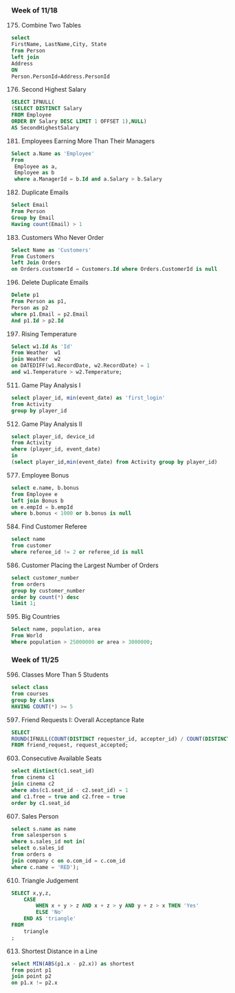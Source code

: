 <h3>Week of 11/18</h3>

175. Combine Two Tables
```sql
select
FirstName, LastName,City, State
from Person
left join
Address
ON
Person.PersonId=Address.PersonId
```

176. Second Highest Salary
```sql
SELECT IFNULL(
(SELECT DISTINCT Salary 
FROM Employee 
ORDER BY Salary DESC LIMIT 1 OFFSET 1),NULL) 
AS SecondHighestSalary
```

181. Employees Earning More Than Their Managers
```sql
Select a.Name as 'Employee'
From
 Employee as a,
 Employee as b
 where a.ManagerId = b.Id and a.Salary > b.Salary
```
182. Duplicate Emails
```sql
Select Email
From Person
Group by Email
Having count(Email) > 1
```

183. Customers Who Never Order
``` sql
Select Name as 'Customers' 
From Customers
left Join Orders
on Orders.customerId = Customers.Id where Orders.CustomerId is null
```

196. Delete Duplicate Emails
```sql
Delete p1 
From Person as p1,
Person as p2 
where p1.Email = p2.Email
And p1.Id > p2.Id
```

197. Rising Temperature
```sql
Select w1.Id As 'Id'
From Weather  w1
join Weather  w2
on DATEDIFF(w1.RecordDate, w2.RecordDate) = 1
and w1.Temperature > w2.Temperature;
```

511. Game Play Analysis I
```sql
select player_id, min(event_date) as 'first_login'
from Activity
group by player_id
```

512. Game Play Analysis II
```sql
select player_id, device_id
from Activity
where (player_id, event_date) 
in 
(select player_id,min(event_date) from Activity group by player_id)
```


577. Employee Bonus
```sql
select e.name, b.bonus
from Employee e
left join Bonus b
on e.empId = b.empId
where b.bonus < 1000 or b.bonus is null
```

584. Find Customer Referee
```sql
select name
from customer
where referee_id != 2 or referee_id is null
```

586. Customer Placing the Largest Number of Orders
```sql
select customer_number
from orders 
group by customer_number
order by count(*) desc
limit 1;
```

595. Big Countries
```sql
Select name, population, area
From World
Where population > 25000000 or area > 3000000;
```

<h3>Week of 11/25</h3>

596. Classes More Than 5 Students
```sql
select class 
from courses
group by class
HAVING COUNT(*) >= 5
```
597. Friend Requests I: Overall Acceptance Rate
```sql
SELECT 
ROUND(IFNULL(COUNT(DISTINCT requester_id, accepter_id) / COUNT(DISTINCT sender_id, send_to_id), 0), 2) AS accept_rate
FROM friend_request, request_accepted;
```

603. Consecutive Available Seats
```sql
select distinct(c1.seat_id)
from cinema c1
join cinema c2
where abs(c1.seat_id - c2.seat_id) = 1
and c1.free = true and c2.free = true
order by c1.seat_id
```

607. Sales Person
```sql
select s.name as name
from salesperson s
where s.sales_id not in(
select o.sales_id
from orders o 
join company c on o.com_id = c.com_id
where c.name = 'RED');
```
610. Triangle Judgement
```sql
SELECT x,y,z,
    CASE
        WHEN x + y > z AND x + z > y AND y + z > x THEN 'Yes'
        ELSE 'No'
    END AS 'triangle'
FROM
    triangle
;
```

613. Shortest Distance in a Line
```sql
select MIN(ABS(p1.x - p2.x)) as shortest
from point p1
join point p2 
on p1.x != p2.x
```
